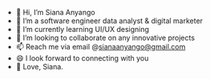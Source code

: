 - 👋 Hi, I’m Siana Anyango 
- 👀 I’m a software engineer data analyst & digital marketer
- 🌱 I’m currently learning UI/UX designing
- 💞️ I’m looking to collaborate on any innovative projects
- 📫 Reach me via email @sianaanyango@gmail.com 
- 😄 I look forward to connecting with you
- 🩷 Love, Siana.

<!---
Siana02/Siana02 is a ✨ special ✨ repository because its `README.md` (this file) appears on your GitHub profile.
You can click the Preview link to take a look at your changes.
--->
